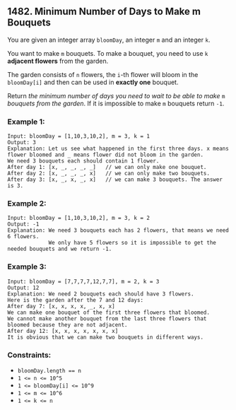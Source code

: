 ## 1482. Minimum Number of Days to Make m Bouquets

You are given an integer array ```bloomDay```, an integer ```m``` and an integer ```k```.

You want to make ```m``` bouquets. To make a bouquet, you need to use ```k``` **adjacent flowers** from the garden.

The garden consists of ```n``` flowers, the ```i```-th flower will bloom in the ```bloomDay[i]``` and then can be used in **exactly one** bouquet.

Return *the minimum number of days you need to wait to be able to make* ```m``` *bouquets from the garden*. If it is impossible to make ```m``` bouquets return ```-1```.

### Example 1:
```
Input: bloomDay = [1,10,3,10,2], m = 3, k = 1
Output: 3
Explanation: Let us see what happened in the first three days. x means flower bloomed and _ means flower did not bloom in the garden.
We need 3 bouquets each should contain 1 flower.
After day 1: [x, _, _, _, _]   // we can only make one bouquet.
After day 2: [x, _, _, _, x]   // we can only make two bouquets.
After day 3: [x, _, x, _, x]   // we can make 3 bouquets. The answer is 3.
```
### Example 2:
```
Input: bloomDay = [1,10,3,10,2], m = 3, k = 2
Output: -1
Explanation: We need 3 bouquets each has 2 flowers, that means we need 6 flowers.
             We only have 5 flowers so it is impossible to get the needed bouquets and we return -1.
```
### Example 3:
```
Input: bloomDay = [7,7,7,7,12,7,7], m = 2, k = 3
Output: 12
Explanation: We need 2 bouquets each should have 3 flowers.
Here is the garden after the 7 and 12 days:
After day 7: [x, x, x, x, _, x, x]
We can make one bouquet of the first three flowers that bloomed.
We cannot make another bouquet from the last three flowers that bloomed because they are not adjacent.
After day 12: [x, x, x, x, x, x, x]
It is obvious that we can make two bouquets in different ways.
```

### Constraints:

* ```bloomDay.length == n```
* ```1 <= n <= 10^5```
* ```1 <= bloomDay[i] <= 10^9```
* ```1 <= m <= 10^6```
* ```1 <= k <= n```